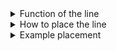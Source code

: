 
<details><summary>Function of the line </summary>
Spectrala works by measuring the brightness of each pixel across a reader line at specific, consistent positions across the line. The line has to be in a proper orientation to differentiate between the lower-energy side of the spectrum and the higher-energy part of the spectrum. <br/><br/><i>This line should not be moved in future steps,</i> so be sure to keep the spectrometer steady throughout the process of collecting measurements.

</details>
<details><summary>How to place the line </summary>
If you have multiple spectra showing, choose the one that is most distinct and moderately saturated. Move the red dot just past the red (lower-energy) side of the spectrum and the blue dot just past the blue (higher-energy) side of the spectrum.
</details>
<details><summary>Example placement</summary>
This reader line was placed on a spectrum formed by a CFL bulb (although a CFL bulb is not necessary for this process). 
<p>
<img alt="Reader line"
     src="https://i.postimg.cc/dVqHsXLf/line.png"
     style="width: 100%; max-height: 300px; object-fit: contain;margin-top: 16px"
/>
</p>
</details>


